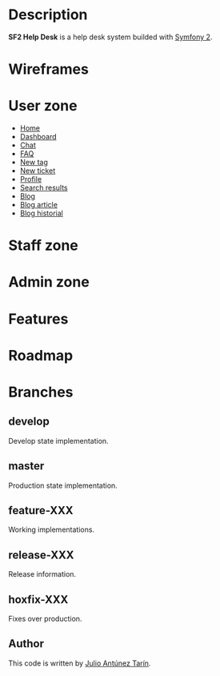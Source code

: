 # Description

**SF2 Help Desk** is a help desk system builded with [Symfony 2](http://www.symfony.com).
   

# Wireframes
   
# User zone
   
- [Home](master/app/Resources/images/wireframes/home.png)   
- [Dashboard](master/app/Resources/images/wireframes/dashboard.png)   
- [Chat](master/app/Resources/images/wireframes/chat.png)   
- [FAQ](master/app/Resources/images/wireframes/faq.png)   
- [New tag](master/app/Resources/images/wireframes/new-tag.png)   
- [New ticket](master/app/Resources/images/wireframes/new-ticket.png)   
- [Profile](master/app/Resources/images/wireframes/profile.png)   
- [Search results](master/app/Resources/images/wireframes/search-results.png)   
- [Blog](master/app/Resources/images/wireframes/blog.png)   
- [Blog article](master/app/Resources/images/wireframes/blog-article.png)   
- [Blog historial](master/app/Resources/images/wireframes/blog-historial.png)   
   

# Staff zone
   
   
# Admin zone
    
   
# Features
   
   

# Roadmap
   
   

# Branches  
       
       
## develop 
   
Develop state implementation.  
      
## master  
    
Production state implementation.  
    
## feature-XXX  
   
Working implementations.  
    
## release-XXX  
   
Release information.    
   
## hoxfix-XXX  
  
Fixes over production.  
   
   
## Author
This code is written by [Julio Antúnez Tarín](http://twitter.com/jatap "Julio Antúnez Tarín").
